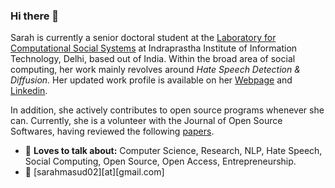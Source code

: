 ### Hi there 👋

Sarah is currently a senior doctoral student at the [Laboratory for Computational Social Systems](http://lcs2.iiitd.edu.in/) at  Indraprastha Institute of Information Technology, Delhi, based out of India. Within the broad area of social computing, her work mainly revolves around *Hate Speech Detection & Diffusion.* Her updated work profile is available on her [Webpage](https://sara-02.github.io) and [Linkedin](https://www.linkedin.com/in/sarahmasud/).

In addition, she actively contributes to open source programs whenever she can. Currently, she is a volunteer with the Journal of Open Source Softwares, having reviewed the following [papers](https://joss.theoj.org/papers/reviewed_by/@sara-02).

- :speech_balloon: **Loves to talk about:** Computer Science, Research, NLP, Hate Speech, Social Computing, Open Source, Open Access, Entrepreneurship.
- :handshake: [sarahmasud02][at][gmail.com]
